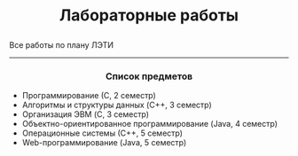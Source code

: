 # <p align = "center"> Лабораторные работы </p>

<p align = "left"> Все работы по плану ЛЭТИ</p>

---

### <p align = "center">Список предметов </p>

- Программирование (С, 2 семестр)
- Алгоритмы и структуры данных (C++, 3 семестр)
- Организация ЭВМ (C, 3 семестр)
- Объектно-ориентированное программирование (Java, 4 семестр)
- Операционные системы (С++, 5 семестр)
- Web-программирование (Java, 5 семестр)